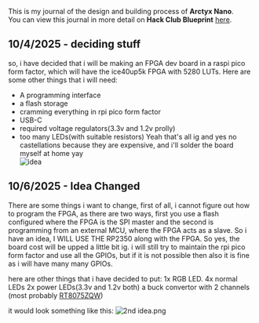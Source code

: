 <!--
  ===================    !!READ THIS NOTICE!!   ====================
  DO NOT edit this file manually. Your changes WILL BE OVERWRITTEN!
  This journal is auto generated and updated by Hack Club Blueprint.
  To edit this file, please edit your journal entries on Blueprint.
  ==================================================================
-->

This is my journal of the design and building process of **Arctyx Nano**.  
You can view this journal in more detail on **Hack Club Blueprint** [here](https://blueprint.hackclub.com/projects/41).


## 10/4/2025 - deciding stuff  

so, i have decided that i will be making an FPGA dev board in a raspi pico form factor, which will have the ice40up5k FPGA with 5280 LUTs. Here are some other things that i will need:

- A programming interface
- a flash storage
- cramming everything in rpi pico form factor
- USB-C
- required voltage regulators(3.3v and 1.2v prolly)
- too many LEDs(with suitable resistors)
Yeah that's all ig
and yes no castellations because they are expensive, and i'll solder the board myself at home yay  
![idea](https://blueprint.hackclub.com/user-attachments/blobs/redirect/eyJfcmFpbHMiOnsiZGF0YSI6Mjg4LCJwdXIiOiJibG9iX2lkIn19--b00060d209cb6fc6c737776353e2574036629646/image.png)
  

## 10/6/2025 - Idea Changed  

There are some things i want to change, first of all, i cannot figure out how to program the FPGA, as there are two ways, first you use a flash configured where the FPGA is the SPI master and the second is programming from an external MCU, where the FPGA acts as a slave. So i have an idea, I WILL USE THE RP2350 along with the FPGA. So yes, the board cost will be upped a little bit ig. i will still try to maintain the rpi pico form factor and use all the GPIOs, but if it is not possible then also it is fine as i will have many many GPIOs.

here are other things that i have decided to put:
1x RGB LED.
4x normal LEDs
2x power LEDs(3.3v and 1.2v both)
a buck convertor with 2 channels (most probably [RT8075ZQW](https://www.lcsc.com/product-detail/C250416.html))

it would look something like this:
![2nd idea.png](https://blueprint.hackclub.com/user-attachments/blobs/redirect/eyJfcmFpbHMiOnsiZGF0YSI6NzA5LCJwdXIiOiJibG9iX2lkIn19--7cf58b2690038494475a9c700fb55d967b5823ed/image.png)
  

